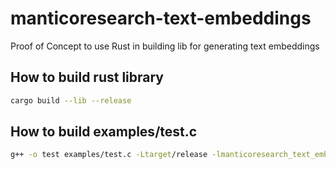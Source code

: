 # manticoresearch-text-embeddings
Proof of Concept to use Rust in building lib for generating text embeddings


## How to build rust library

```bash
cargo build --lib --release
```

## How to build examples/test.c

```bash
g++ -o test examples/test.c -Ltarget/release -lmanticoresearch_text_embeddings -I. -lpthread -ldl -std=c++11
```


